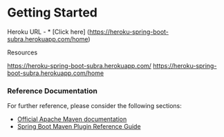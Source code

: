 # Getting Started

Heroku URL - * [Click here] (https://heroku-spring-boot-subra.herokuapp.com/home)

Resources

https://heroku-spring-boot-subra.herokuapp.com/
https://heroku-spring-boot-subra.herokuapp.com/home

### Reference Documentation
For further reference, please consider the following sections:

* [Official Apache Maven documentation](https://maven.apache.org/guides/index.html)
* [Spring Boot Maven Plugin Reference Guide](https://docs.spring.io/spring-boot/docs/2.2.6.RELEASE/maven-plugin/)

